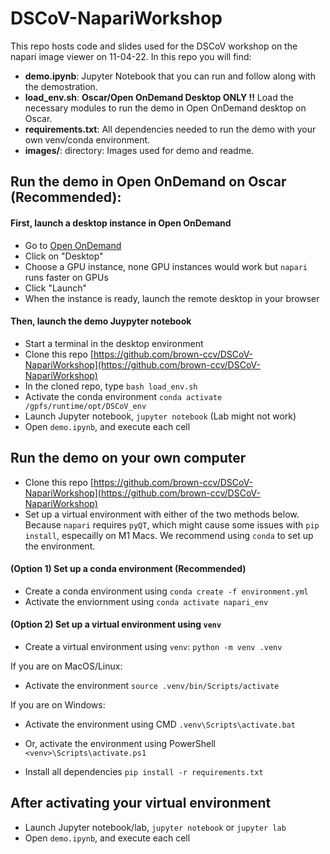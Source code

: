 # DSCoV-NapariWorkshop

This repo hosts code and slides used for the DSCoV workshop on the napari image viewer on 11-04-22. In this repo you will find:

* **demo.ipynb**: Jupyter Notebook that you can run and follow along with the demostration.
* **load_env.sh**: **Oscar/Open OnDemand Desktop ONLY !!** Load the necessary modules to run the demo in Open OnDemand desktop on Oscar.
* **requirements.txt**: All dependencies needed to run the demo with your own venv/conda environment.
* **images/**: directory: Images used for demo and readme.

## Run the demo in Open OnDemand on Oscar (Recommended):

#### First, launch a desktop instance in Open OnDemand

* Go to [Open OnDemand](https://ood.ccv.brown.edu) 
* Click on "Desktop"
* Choose a GPU instance, none GPU instances would work but `napari` runs faster on GPUs
* Click "Launch"
* When the instance is ready, launch the remote desktop in your browser

#### Then, launch the demo Juypyter notebook

* Start a terminal in the desktop environment
* Clone this repo [https://github.com/brown-ccv/DSCoV-NapariWorkshop](https://github.com/brown-ccv/DSCoV-NapariWorkshop)
* In the cloned repo, type `bash load_env.sh`
* Activate the conda environment `conda activate /gpfs/runtime/opt/DSCoV_env`
* Launch Jupyter notebook, `jupyter notebook` (Lab might not work)
* Open `demo.ipynb`, and execute each cell

## Run the demo on your own computer

* Clone this repo [https://github.com/brown-ccv/DSCoV-NapariWorkshop](https://github.com/brown-ccv/DSCoV-NapariWorkshop)
* Set up a virtual environment with either of the two methods below. Because `napari` requires `pyQT`, which might cause some issues with `pip install`, especailly on M1 Macs. We recommend using `conda` to set up the environment.

#### (Option 1) Set up a conda environment (Recommended)

* Create a conda environment using `conda create -f environment.yml`
* Activate the enviornment using `conda activate napari_env`

#### (Option 2) Set up a virtual environment using `venv`

* Create a virtual environment using `venv`: `python -m venv .venv`

If you are on MacOS/Linux:
* Activate the environment `source .venv/bin/Scripts/activate`

If you are on Windows:
* Activate the environment using CMD `.venv\Scripts\activate.bat`
* Or, activate the environment using PowerShell `<venv>\Scripts\activate.ps1`

* Install all dependencies `pip install -r requirements.txt`

## After activating your virtual environment

* Launch Jupyter notebook/lab, `jupyter notebook` or `jupyter lab`
* Open `demo.ipynb`, and execute each cell

